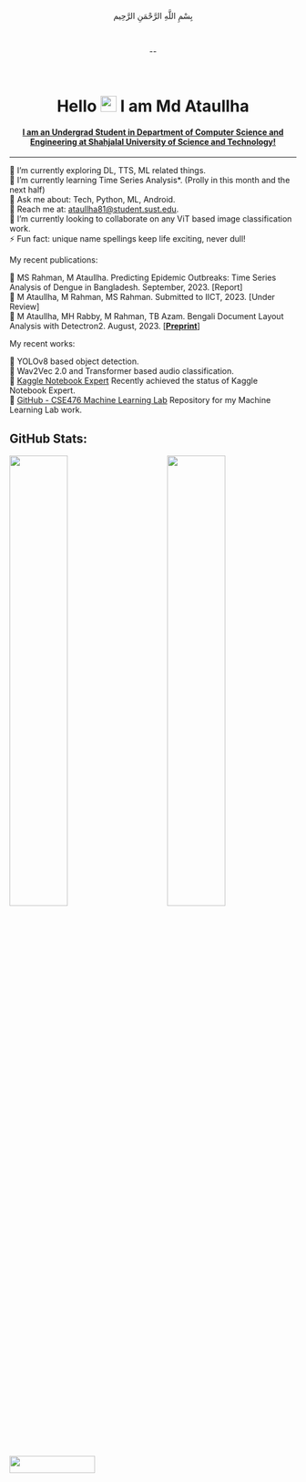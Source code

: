 <!--
**Ataullha/Ataullha** is a ✨ _special_ ✨ repository because its `README.md` (this file) appears on your GitHub profile.

Here are some ideas to get you started:

- 🔭 I’m currently working on ...
- 🌱 I’m currently learning ...
- 👯 I’m looking to collaborate on ...
- 🤔 I’m looking for help with ...
- 💬 Ask me about ...
- 📫 How to reach me: ...
- 😄 Pronouns: ...
- ⚡ Fun fact: ...
-->

<div align="center">

   بِسْمِ اللَّهِ الرَّحْمَنِ الرَّحِيم

</div>

<br>

<div align="center">

 --
 
</div>

<br>

<!--
<div align="center">
 
[![Typing SVG](https://readme-typing-svg.herokuapp.com?size=25&duration=4500&color=808080&center=true&vCenter=true&lines=Hi+%F0%9F%91%8B;2018331081;Md+Ataullha+(Saim);Undergrad+Student;SUST%2C+CSE-18.)](https://git.io/typing-svg)      
</div>
-->

<h1 align="center">Hello <img src="https://media.giphy.com/media/hvRJCLFzcasrR4ia7z/giphy.gif" width="28"> I am Md Ataullha </h1>

<h4 align="center"> <a href="https://github.com/Ataullha/Ataullha/raw/main/Md%20Ataullha.pdf" target='_blank'>I am an Undergrad Student in Department of Computer Science and Engineering at Shahjalal University of Science and Technology! </a></h4> 
<hr>
<p>
🔭 I’m currently exploring DL, TTS, ML related things. <br>
🌱 I’m currently learning Time Series Analysis*. (Prolly in this month and the next half) <br>
💬 Ask me about: Tech, Python, ML, Android. <br>
📧 Reach me at: <a href='mailto:ataullha81@student.sust.edu' target='_blank'>ataullha81@student.sust.edu</a>. <br>
👯 I’m currently looking to collaborate on any ViT based image classification work.<!-- Audio Classficiation with any SOTA or Transformer based model <!-- LLaMA model based --> <!-- ML Based Attendance Systems --> <br>
⚡ Fun fact: unique name spellings keep life exciting, never dull! <br>
</p>

My recent publications: <br>

🤎 MS Rahman, M Ataullha. Predicting Epidemic Outbreaks: Time Series Analysis of Dengue in Bangladesh. September, 2023. [Report] <br>
💛 M Ataullha, M Rahman, MS Rahman. Submitted to IICT, 2023. [Under Review] <br>
💙 M Ataullha, MH Rabby, M Rahman, TB Azam. Bengali Document Layout Analysis with Detectron2. August, 2023. [<a href="https://arxiv.org/abs/2308.13769" target="_blank"><strong>Preprint</strong></a>]

My recent works: <br>

🤟 YOLOv8 based object detection. <br>
🤟 Wav2Vec 2.0 and Transformer based audio classification. <br>
🤟 [Kaggle Notebook Expert](https://www.kaggle.com/ataullhasaim/code) Recently achieved the status of Kaggle Notebook Expert. <br>
🤟 [GitHub - CSE476 Machine Learning Lab](https://github.com/Ataullha/CSE476-Machine-Learning-Lab) Repository for my Machine Learning Lab work. <br>

<!--
🤟 An Android App With Server
🤟 A MERN App
🤟 A React API App
🤟 ML Projects ...
🤟 Deep Learning Framework tf, torch
🤟 Springboot Java and React ***
🤟 AllYouNeed ***
🤟 CPIsAllYouNeed ***
-->

## GitHub Stats:

<img  src="https://github-readme-stats.vercel.app/api?username=Ataullha&show_icons=true&hide_border=true&theme=tokyonight" width="45%" align="right" >

<img  src="https://github-readme-streak-stats.herokuapp.com/?user=Ataullha&hide_border=true&theme=tokyonight" width="45%" >
<br />

<img src="https://github.com/Ataullha/Ataullha/assets/53054762/e0cfdd4c-dca0-4dde-8c13-268517a491dc" width="150" height="30" text-align="center">


<!-- Ataullha -->
